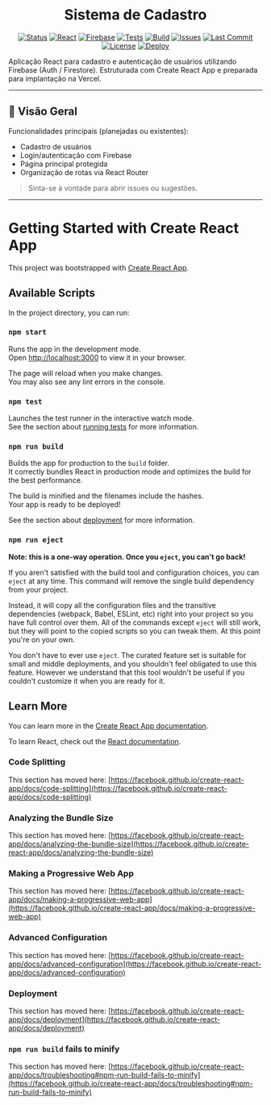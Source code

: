 <div align="center">

# Sistema de Cadastro

[![Status](https://img.shields.io/badge/status-active-success?style=flat-square)](#)
[![React](https://img.shields.io/badge/React-19-blue?logo=react&style=flat-square)](https://react.dev/)
[![Firebase](https://img.shields.io/badge/Firebase-Auth%20%26%20DB-FFCA28?logo=firebase&logoColor=black&style=flat-square)](https://firebase.google.com/)
[![Tests](https://img.shields.io/badge/tests-react--scripts%20test-informational?style=flat-square)](#)
[![Build](https://img.shields.io/badge/build-react--scripts-green?style=flat-square)](#)
[![Issues](https://img.shields.io/github/issues/llgasparino/react-sistema-de-cadastro?style=flat-square)](https://github.com/llgasparino/react-sistema-de-cadastro/issues)
[![Last Commit](https://img.shields.io/github/last-commit/llgasparino/react-sistema-de-cadastro?style=flat-square)](https://github.com/llgasparino/react-sistema-de-cadastro/commits/main)
[![License](https://img.shields.io/badge/license-MIT-blue.svg?style=flat-square)](#licenca)
[![Deploy](https://img.shields.io/badge/deploy-Vercel-black?logo=vercel&style=flat-square)](https://vercel.com/)

</div>

Aplicação React para cadastro e autenticação de usuários utilizando Firebase (Auth / Firestore). Estruturada com Create React App e preparada para implantação na Vercel.

---

## 📌 Visão Geral

Funcionalidades principais (planejadas ou existentes):

- Cadastro de usuários
- Login/autenticação com Firebase
- Página principal protegida
- Organização de rotas via React Router

> Sinta-se à vontade para abrir issues ou sugestões.

---

# Getting Started with Create React App

This project was bootstrapped with [Create React App](https://github.com/facebook/create-react-app).

## Available Scripts

In the project directory, you can run:

### `npm start`

Runs the app in the development mode.\
Open [http://localhost:3000](http://localhost:3000) to view it in your browser.

The page will reload when you make changes.\
You may also see any lint errors in the console.

### `npm test`

Launches the test runner in the interactive watch mode.\
See the section about [running tests](https://facebook.github.io/create-react-app/docs/running-tests) for more information.

### `npm run build`

Builds the app for production to the `build` folder.\
It correctly bundles React in production mode and optimizes the build for the best performance.

The build is minified and the filenames include the hashes.\
Your app is ready to be deployed!

See the section about [deployment](https://facebook.github.io/create-react-app/docs/deployment) for more information.

### `npm run eject`

**Note: this is a one-way operation. Once you `eject`, you can't go back!**

If you aren't satisfied with the build tool and configuration choices, you can `eject` at any time. This command will remove the single build dependency from your project.

Instead, it will copy all the configuration files and the transitive dependencies (webpack, Babel, ESLint, etc) right into your project so you have full control over them. All of the commands except `eject` will still work, but they will point to the copied scripts so you can tweak them. At this point you're on your own.

You don't have to ever use `eject`. The curated feature set is suitable for small and middle deployments, and you shouldn't feel obligated to use this feature. However we understand that this tool wouldn't be useful if you couldn't customize it when you are ready for it.

## Learn More

You can learn more in the [Create React App documentation](https://facebook.github.io/create-react-app/docs/getting-started).

To learn React, check out the [React documentation](https://reactjs.org/).

### Code Splitting

This section has moved here: [https://facebook.github.io/create-react-app/docs/code-splitting](https://facebook.github.io/create-react-app/docs/code-splitting)

### Analyzing the Bundle Size

This section has moved here: [https://facebook.github.io/create-react-app/docs/analyzing-the-bundle-size](https://facebook.github.io/create-react-app/docs/analyzing-the-bundle-size)

### Making a Progressive Web App

This section has moved here: [https://facebook.github.io/create-react-app/docs/making-a-progressive-web-app](https://facebook.github.io/create-react-app/docs/making-a-progressive-web-app)

### Advanced Configuration

This section has moved here: [https://facebook.github.io/create-react-app/docs/advanced-configuration](https://facebook.github.io/create-react-app/docs/advanced-configuration)

### Deployment

This section has moved here: [https://facebook.github.io/create-react-app/docs/deployment](https://facebook.github.io/create-react-app/docs/deployment)

### `npm run build` fails to minify

This section has moved here: [https://facebook.github.io/create-react-app/docs/troubleshooting#npm-run-build-fails-to-minify](https://facebook.github.io/create-react-app/docs/troubleshooting#npm-run-build-fails-to-minify)
